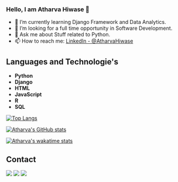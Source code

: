 ### Hello, I am Atharva Hiwase 👋

- 🌱 I’m currently learning Django Framework and Data Analytics.
- 🤔 I’m looking for a full time opportunity in Software Development.
- 💬 Ask me about Stuff related to Python.
- 📫 How to reach me: [LinkedIn - @AtharvaHiwase](https://www.linkedin.com/in/atharva-hiwase-92810014b/)

## Languages and Technologie's
* **Python**                                                                              
* **Django** 
* **HTML**
* **JavaScript**
* **R**
* **SQL**

[![Top Langs](https://github-readme-stats.vercel.app/api/top-langs/?username=atharva07)](https://github.com/indieD3v/github-readme-stats)


[![Atharva's GitHub stats](https://github-readme-stats.vercel.app/api?username=atharva07&show_icons=true&theme=radical)](https://github.com/anuraghazra/github-readme-stats)

[![Atharva's wakatime stats](https://github-readme-stats.vercel.app/api/wakatime?username=taxidriver)](https://github.com/anuraghazra/github-readme-stats)

## Contact
<a href="https://www.instagram.com/yes_its_atharva/"><img src="https://img.icons8.com/fluent/48/000000/instagram-new.png"/></a>       <a href="https://mailto:atharva.hiwase07@gmail.com/"><img src="https://img.icons8.com/fluent/48/000000/gmail--v2.png"/></a> 
<a href="https://www.linkedin.com/in/atharva-hiwase-92810014b/"><img src="https://img.icons8.com/fluent/48/000000/linkedin.png"/></a>
